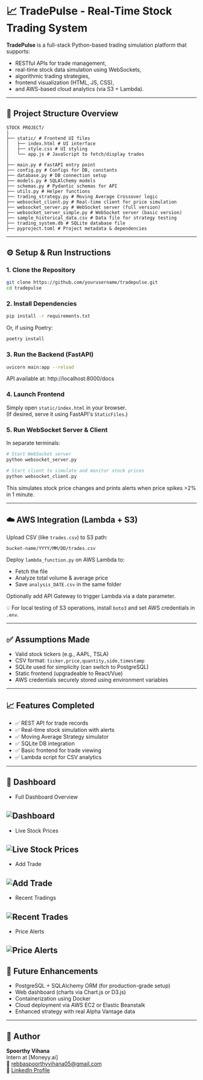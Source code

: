# 📈 TradePulse - Real-Time Stock Trading System

**TradePulse** is a full-stack Python-based trading simulation platform that supports:
- RESTful APIs for trade management,
- real-time stock data simulation using WebSockets,
- algorithmic trading strategies,
- frontend visualization (HTML, JS, CSS),
- and AWS-based cloud analytics (via S3 + Lambda).

---

## 📁 Project Structure Overview
```
STOCK PROJECT/
│
├── static/ # Frontend UI files
│   ├── index.html # UI interface
│   ├── style.css # UI styling
│   └── app.js # JavaScript to fetch/display trades
│
├── main.py # FastAPI entry point
├── config.py # Configs for DB, constants
├── database.py # DB connection setup
├── models.py # SQLAlchemy models
├── schemas.py # Pydantic schemas for API
├── utils.py # Helper functions
├── trading_strategy.py # Moving Average Crossover logic
├── websocket_client.py # Real-time client for price simulation
├── websocket_server.py # WebSocket server (full version)
├── websocket_server_simple.py # WebSocket server (basic version)
├── sample_historical_data.csv # Data file for strategy testing
├── trading_system.db # SQLite database file
├── pyproject.toml # Project metadata & dependencies
```
---

## ⚙️ Setup & Run Instructions

### 1. Clone the Repository

```bash
git clone https://github.com/yourusername/tradepulse.git
cd tradepulse
```

### 2. Install Dependencies

```bash
pip install -r requirements.txt
```

Or, if using Poetry:

```bash
poetry install
```

### 3. Run the Backend (FastAPI)

```bash
uvicorn main:app --reload
```

API available at: http://localhost:8000/docs

### 4. Launch Frontend

Simply open `static/index.html` in your browser.  
(If desired, serve it using FastAPI's `StaticFiles`.)

### 5. Run WebSocket Server & Client

In separate terminals:

```bash
# Start WebSocket server
python websocket_server.py

# Start client to simulate and monitor stock prices
python websocket_client.py
```

This simulates stock price changes and prints alerts when price spikes >2% in 1 minute.

---

## ☁️ AWS Integration (Lambda + S3)

Upload CSV (like `trades.csv`) to S3 path:

```
bucket-name/YYYY/MM/DD/trades.csv
```

Deploy `lambda_function.py` on AWS Lambda to:

- Fetch the file
- Analyze total volume & average price
- Save `analysis_DATE.csv` in the same folder

Optionally add API Gateway to trigger Lambda via a date parameter.

💡 For local testing of S3 operations, install `boto3` and set AWS credentials in `.env`.

---

## ✅ Assumptions Made

- Valid stock tickers (e.g., AAPL, TSLA)
- CSV format: `ticker,price,quantity,side,timestamp`
- SQLite used for simplicity (can switch to PostgreSQL)
- Static frontend (upgradeable to React/Vue)
- AWS credentials securely stored using environment variables

---

## 📈 Features Completed

- ✅ REST API for trade records
- ✅ Real-time stock simulation with alerts
- ✅ Moving Average Strategy simulator
- ✅ SQLite DB integration
- ✅ Basic frontend for trade viewing
- ✅ Lambda script for CSV analytics

---
## 🫵 Dashboard
- Full Dashboard Overview
  
![Dashboard](https://github.com/SpoorthyVihana/Trade-Pulse/blob/main/Dashboard.png)
---

- Live Stock Prices
  
![Live Stock Prices](https://github.com/SpoorthyVihana/Trade-Pulse/blob/main/LIVE-STOCK-PRICES.png)
---
- Add Trade
  
![Add Trade](https://github.com/SpoorthyVihana/Trade-Pulse/blob/main/ADD-TRADE.png)
---
- Recent Tradings
  
![Recent Trades](https://github.com/SpoorthyVihana/Trade-Pulse/blob/main/RECENT-TRADES.png)
---
- Price Alerts
  
![Price Alerts](https://github.com/SpoorthyVihana/Trade-Pulse/blob/main/PRICE-ALERTS.png)
---

## 📌 Future Enhancements

- PostgreSQL + SQLAlchemy ORM (for production-grade setup)
- Web dashboard (charts via Chart.js or D3.js)
- Containerization using Docker
- Cloud deployment via AWS EC2 or Elastic Beanstalk
- Enhanced strategy with real Alpha Vantage data

---

## 👤 Author

**Spoorthy Vihana**  
Intern at [Moneyy.ai]  
📧 rebbaspoorthyvihana05@gmail.com  
🔗 [LinkedIn Profile](https://www.linkedin.com/in/rebbaspoorthyvihana/)
